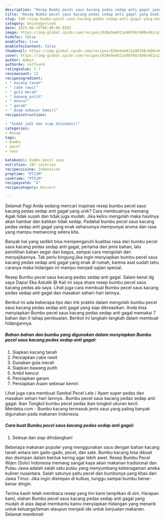 ```yaml
---
description: "Resep Bumbu pecel saus kacang pedas sedap anti gagal yang Enak, Enak"
title: "Resep Bumbu pecel saus kacang pedas sedap anti gagal yang Enak, Enak"
slug: 540-resep-bumbu-pecel-saus-kacang-pedas-sedap-anti-gagal-yang-enak-enak
category: Uncategorized
date: 2023-06-16T06:48:04.038Z
image: https://img-global.cpcdn.com/recipes/028e9a6011e90768/680x482cq70/bumbu-pecel-saus-kacang-pedas-sedap-anti-gagal-foto-resep-utama.jpg
hideToc: false
enableToc: true
enableTocContent: false
thumbnail: https://img-global.cpcdn.com/recipes/028e9a6011e90768/680x482cq70/bumbu-pecel-saus-kacang-pedas-sedap-anti-gagal-foto-resep-utama.jpg
cover: https://img-global.cpcdn.com/recipes/028e9a6011e90768/680x482cq70/bumbu-pecel-saus-kacang-pedas-sedap-anti-gagal-foto-resep-utama.jpg
author: Admin
authorAv: notfound
ratingvalue: 3.7
reviewcount: 13
recipeingredient:
- " kacang tanah"
- " cabe rawit"
- " gula merah"
- " bawang putih"
- " kencur"
- " garam"
- " Asam sebesar kemiri"
recipeinstructions:

- "Sudah jadi dan siap dinikmati!"
categories:
- Resep
tags:
- bumbu
- pecel
- saus

katakunci: bumbu pecel saus 
nutrition: 287 calories
recipecuisine: Indonesian
preptime: "PT13M"
cooktime: "PT51M"
recipeyield: "4"
recipecategory: Dessert

---
```



Selamat Pagi Anda sedang mencari inspirasi resep bumbu pecel saus kacang pedas sedap anti gagal yang unik? Cara membuatnya memang Agak tidak susah dan tidak juga mudah. Jika keliru mengolah maka hasilnya akan hambar dan bahkan tidak sedap. Padahal bumbu pecel saus kacang pedas sedap anti gagal yang enak seharusnya mempunyai aroma dan rasa yang mampu memancing selera kita.


Banyak hal yang sedikit bisa mempengaruhi kualitas rasa dari bumbu pecel saus kacang pedas sedap anti gagal, pertama dari jenis bahan, lalu pemilihan bahan segar dan bagus, sampai cara mengolah dan menyajikannya. Tak perlu bingung jika ingin menyiapkan bumbu pecel saus kacang pedas sedap anti gagal yang enak di rumah, karena asal sudah tahu caranya maka hidangan ini mampu menjadi sajian spesial.

Resep Bumbu pecel saus kacang pedas sedap anti gagal. Salam kenal dg saya Dapur Eka Astutik 😄 Kali ini saya share resep bumbu pecel saos kacang pedas ala saya. Lihat juga cara membuat Bumbu pecel saus kacang pedas sedap anti gagal dan masakan sehari-hari lainnya.


Berikut ini ada beberapa tips dan trik praktis dalam mengolah bumbu pecel saus kacang pedas sedap anti gagal yang siap dikreasikan. Anda bisa menyiapkan Bumbu pecel saus kacang pedas sedap anti gagal memakai 7 bahan dan 0 tahap pembuatan. Berikut ini langkah-langkah dalam membuat hidangannya.

<!--inarticleads1-->

##### Bahan-bahan dan bumbu yang digunakan dalam menyiapkan Bumbu pecel saus kacang pedas sedap anti gagal:

1. Siapkan  kacang tanah
1. Persiapkan  cabe rawit
1. Gunakan  gula merah
1. Siapkan  bawang putih
1. Ambil  kencur
1. Persiapkan  garam
1. Persiapkan  Asam sebesar kemiri


Lihat juga cara membuat Sambal Pecel Lele / Ayam super pedas dan masakan sehari-hari lainnya.. Bumbu pecel saus kacang pedas sedap anti gagal. Ikan Tongkol bumbu pecel pedas ikan tongkol ukuran kecil. Merdeka.com - Bumbu kacang termasuk jenis saus yang paling banyak digunakan pada makanan Indonesia. 

<!--inarticleads2-->

##### Cara buat Bumbu pecel saus kacang pedas sedap anti gagal:


1. Selesai dan siap dihidangkan!

Beberapa makanan populer yang menggunakan saus dengan bahan kacang tanah antara lain gado-gado, pecel, dan sate. Bumbu kacang bisa dibuat dan disimpan dalam bentuk kering agar lebih awet. Resep Bumbu Pecel Wijen (Solo) Indonesia memang sangat kaya akan makanan tradisional dan Pulau Jawa adalah salah satu pulau yang menyumbang keberagaman aneka kuliner nusantara. Salah satunya yaitu pecel dan bumbunya yang khas dari Jawa Timur. Jika ingin disimpan di kulkas, tunggu sampai bumbu benar-benar dingin. 

Terima kasih telah membaca resep yang tim kami tampilkan di sini. Harapan kami, olahan Bumbu pecel saus kacang pedas sedap anti gagal yang mudah di atas dapat membantu kamu menyiapkan hidangan yang menarik untuk keluarga/teman ataupun menjadi ide untuk berjualan makanan. Selamat menikmati
